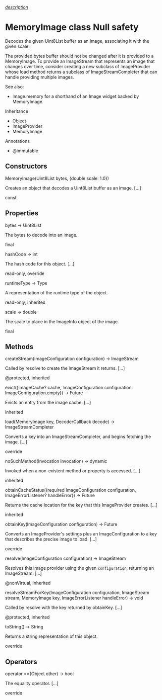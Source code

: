 [*description*][description]

# MemoryImage class Null safety #

Decodes the given Uint8List buffer as an image, associating it with the given scale.

The provided bytes buffer should not be changed after it is provided to a MemoryImage. To provide an ImageStream that represents an image that changes over time, consider creating a new subclass of ImageProvider whose load method returns a subclass of ImageStreamCompleter that can handle providing multiple images.

See also:

 *  Image.memory for a shorthand of an Image widget backed by MemoryImage.

Inheritance

 *  Object
 *  ImageProvider<MemoryImage>
 *  MemoryImage

Annotations

 *  @immutable

## Constructors ##

MemoryImage(Uint8List bytes, \{double scale: 1.0\})

Creates an object that decodes a Uint8List buffer as an image. \[...\]

const

## Properties ##

bytes → Uint8List

The bytes to decode into an image.

final

hashCode → int

The hash code for this object. \[...\]

read-only, override

runtimeType → Type

A representation of the runtime type of the object.

read-only, inherited

scale → double

The scale to place in the ImageInfo object of the image.

final

## Methods ##

createStream(ImageConfiguration configuration) → ImageStream

Called by resolve to create the ImageStream it returns. \[...\]

@protected, inherited

evict(\{ImageCache? cache, ImageConfiguration configuration: ImageConfiguration.empty\}) → Future<bool>

Evicts an entry from the image cache. \[...\]

inherited

load(MemoryImage key, DecoderCallback decode) → ImageStreamCompleter

Converts a key into an ImageStreamCompleter, and begins fetching the image. \[...\]

override

noSuchMethod(Invocation invocation) → dynamic

Invoked when a non-existent method or property is accessed. \[...\]

inherited

obtainCacheStatus(\{required ImageConfiguration configuration, ImageErrorListener? handleError\}) → Future<ImageCacheStatus>

Returns the cache location for the key that this ImageProvider creates. \[...\]

inherited

obtainKey(ImageConfiguration configuration) → Future<MemoryImage>

Converts an ImageProvider's settings plus an ImageConfiguration to a key that describes the precise image to load. \[...\]

override

resolve(ImageConfiguration configuration) → ImageStream

Resolves this image provider using the given `configuration`, returning an ImageStream. \[...\]

@nonVirtual, inherited

resolveStreamForKey(ImageConfiguration configuration, ImageStream stream, MemoryImage key, ImageErrorListener handleError) → void

Called by resolve with the key returned by obtainKey. \[...\]

@protected, inherited

toString() → String

Returns a string representation of this object.

override

## Operators ##

operator ==(Object other) → bool

The equality operator. \[...\]

override


[description]: https://github.com/flutter/flutter/blob/master/packages/flutter/lib/src/painting/image_provider.dart#L923